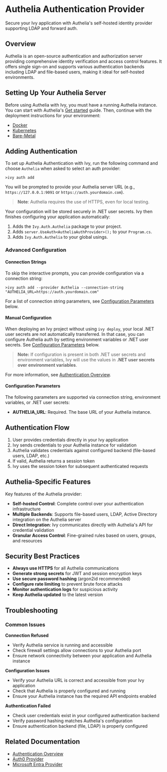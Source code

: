 # Authelia Authentication Provider

<Ingress>
Secure your Ivy application with Authelia's self-hosted identity provider supporting LDAP and forward auth.
</Ingress>

## Overview

Authelia is an open-source authentication and authorization server providing comprehensive identity verification and access control features. It offers single sign-on and supports various authentication backends including LDAP and file-based users, making it ideal for self-hosted environments.

## Setting Up Your Authelia Server

Before using Authelia with Ivy, you must have a running Authelia instance. You can start with Authelia's [Get started](https://www.authelia.com/integration/prologue/get-started/) guide. Then, continue with the deployment instructions for your environment:

- [Docker](https://www.authelia.com/integration/deployment/docker/)
- [Kubernetes](https://www.authelia.com/integration/kubernetes/introduction/)
- [Bare-Metal](https://www.authelia.com/integration/deployment/bare-metal/)

## Adding Authentication

To set up Authelia Authentication with Ivy, run the following command and choose `Authelia` when asked to select an auth provider:

```terminal
>ivy auth add
```

You will be prompted to provide your Authelia server URL (e.g., `https://127.0.0.1:9091` or `https://auth.yourdomain.com`).

> **Note**: Authelia requires the use of HTTPS, even for local testing.

Your configuration will be stored securely in .NET user secrets. Ivy then finishes configuring your application automatically:

1. Adds the `Ivy.Auth.Authelia` package to your project.
2. Adds `server.UseAuth<AutheliaAuthProvider>();` to your `Program.cs`.
3. Adds `Ivy.Auth.Authelia` to your global usings.

### Advanced Configuration

#### Connection Strings

To skip the interactive prompts, you can provide configuration via a connection string:

```terminal
>ivy auth add --provider Authelia --connection-string "AUTHELIA_URL=https://auth.yourdomain.com"
```

For a list of connection string parameters, see [Configuration Parameters](#configuration-parameters) below.

#### Manual Configuration

When deploying an Ivy project without using `ivy deploy`, your local .NET user secrets are not automatically transferred. In that case, you can configure Authelia auth by setting environment variables or .NET user secrets. See [Configuration Parameters](#configuration-parameters) below.

> **Note:** If configuration is present in both .NET user secrets and environment variables, Ivy will use the values in **.NET user secrets over environment variables**.

For more information, see [Authentication Overview](Overview.md).

#### Configuration Parameters

The following parameters are supported via connection string, environment variables, or .NET user secrets:

- **AUTHELIA_URL**: Required. The base URL of your Authelia instance.

## Authentication Flow

1. User provides credentials directly in your Ivy application
2. Ivy sends credentials to your Authelia instance for validation
3. Authelia validates credentials against configured backend (file-based users, LDAP, etc.)
4. If valid, Authelia returns a session token
5. Ivy uses the session token for subsequent authenticated requests

## Authelia-Specific Features

Key features of the Authelia provider:

- **Self-hosted Control**: Complete control over your authentication infrastructure
- **Multiple Backends**: Supports file-based users, LDAP, Active Directory integration on the Authelia server
- **Direct Integration**: Ivy communicates directly with Authelia's API for credential validation
- **Granular Access Control**: Fine-grained rules based on users, groups, and resources

## Security Best Practices

- **Always use HTTPS** for all Authelia communications
- **Generate strong secrets** for JWT and session encryption keys
- **Use secure password hashing** (argon2id recommended)
- **Configure rate limiting** to prevent brute force attacks
- **Monitor authentication logs** for suspicious activity
- **Keep Authelia updated** to the latest version

## Troubleshooting

### Common Issues

**Connection Refused**
- Verify Authelia service is running and accessible
- Check firewall settings allow connections to your Authelia port
- Ensure network connectivity between your application and Authelia instance

**Configuration Issues**
- Verify your Authelia URL is correct and accessible from your Ivy application
- Check that Authelia is properly configured and running
- Ensure your Authelia instance has the required API endpoints enabled

**Authentication Failed**
- Check user credentials exist in your configured authentication backend
- Verify password hashing matches Authelia's configuration
- Ensure authentication backend (file, LDAP) is properly configured

## Related Documentation

- [Authentication Overview](Overview.md)
- [Auth0 Provider](Auth0.md)
- [Microsoft Entra Provider](MicrosoftEntra.md)